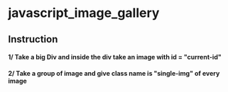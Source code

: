 # javascript_image_gallery
<h2>Instruction</h2>
<h4>1/ Take a big Div and inside the div take an image with id = "current-id"</h4>
<h4>2/ Take a group of image and give class name is "single-img" of every image</h4>
